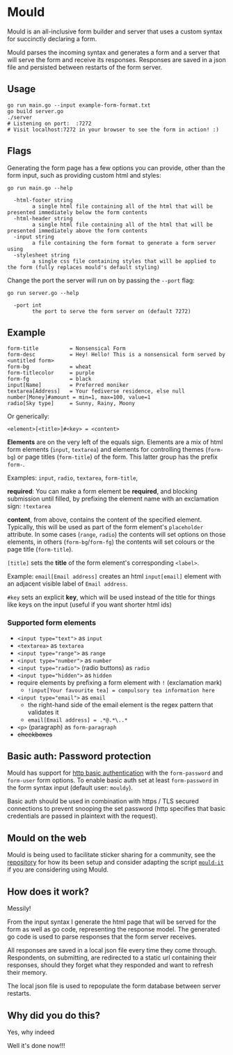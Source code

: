 # Mould

Mould is an all-inclusive form builder and server that uses a custom syntax for succinctly  declaring a form. 

Mould parses the incoming syntax and generates a form and a server that will serve the form and
receive its responses. Responses are saved in a json file and persisted between restarts of the
form server.

## Usage
```
go run main.go --input example-form-format.txt
go build server.go
./server
# Listening on port:  :7272
# Visit localhost:7272 in your browser to see the form in action! :)
```

## Flags

Generating the form page has a few options you can provide, other than the form input, such as
providing custom html and styles:

```
go run main.go --help

  -html-footer string
        a single html file containing all of the html that will be presented immediately below the form contents
  -html-header string
        a single html file containing all of the html that will be presented immediately above the form contents
  -input string
        a file containing the form format to generate a form server using
  -stylesheet string
        a single css file containing styles that will be applied to the form (fully replaces mould's default styling)
```

Change the port the server will run on by passing the `--port` flag:

```
go run server.go --help

  -port int
        the port to serve the form server on (default 7272)
``` 

## Example
```
form-title          = Nonsensical Form
form-desc           = Hey! Hello! This is a nonsensical form served by <untitled form>
form-bg             = wheat
form-titlecolor     = purple
form-fg             = black
input[Name]         = Preferred moniker
textarea[Address]   = Your fediverse residence, else null
number[Money]#amount = min=1, max=100, value=1
radio[Sky type]     = Sunny, Rainy, Moony
```

Or generically:

``` 
<element>[<title>]#<key> = <content>
```

**Elements** are on the very left of the equals sign. Elements are a mix of html form elements (`input`, `textarea`) and elements for controlling themes (`form-bg`) or page titles (`form-title`) of the form. This latter group has the prefix `form-`. 

Examples: `input`, `radio`, `textarea`, `form-title`, 

**required**: You can make a form element be **required**, and blocking submission until filled, by prefixing the element name with an exclamation sign: `!textarea`

**content**, from above, contains the content of the specified element. Typically, this will be used as part of the form element's `placeholder` attribute.
In some cases (`range`, `radio`) the contents will set options on those elements, in others (`form-bg`/`form-fg`) the contents will set colours or the page title (`form-title`).

`[title]` sets the **title** of the form element's corresponding `<label>`. 

Example: `email[Email address]` creates an html `input[email]` element with an adjacent visible label of `Email address`.

`#key` sets an explicit **key**, which will be used instead of the title for things like keys on the input (useful if you want shorter html ids)

### Supported form elements

* `<input type="text">` as `input`
* `<textarea>` as `textarea`
* `<input type="range">` as `range`
* `<input type="number">` as `number`
* `<input type="radio">` (radio buttons) as `radio`
* `<input type="hidden">` as `hidden`
* require elements by prefixing a form element with `!` (exclamation mark)
    * `!input[Your favourite tea] = compulsory tea information here` 
* `<input type="email">` as `email`
    * the right-hand side of the email element is the regex pattern that validates it
    * `email[Email address] = .*@.*\..*`
* `<p>` (paragraph) as `form-paragraph`
* ~~checkboxes~~

## Basic auth: Password protection

Mould has support for [http basic authentication](https://en.wikipedia.org/wiki/Basic_access_authentication) with the
`form-password` and `form-user` form options. To enable basic auth set at least `form-password`
in the form syntax input (default user: `mouldy`).

Basic auth should be used in combination with https / TLS secured connections to prevent
snooping the set password (http specifies that basic credentials are passed in plaintext with
the request).

## Mould on the web

Mould is being used to facilitate sticker sharing for a community, see the [repository](https://git.sr.ht/~rostiger/merveilles_stickers) for how its been setup and consider adapting the script [`mould-it`](https://git.sr.ht/~rostiger/merveilles_stickers/tree/main/item/mould-it) if you are considering using Mould. 

## How does it work?
Messily! 

From the input syntax I generate the html page that will be served for the form as well as go
code, representing the response model. The generated go code is used to parse responses that
the form server receives.

All responses are saved in a local json file every time they come through. Respondents, on
submitting, are redirected to a static url containing their responses, should they forget
what they responded and want to refresh their memory.

The local json file is used to repopulate the form database between server restarts.

## Why did you do this?
Yes, why indeed

Well it's done now!!!
